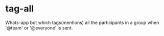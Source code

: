 # tag-all
Whats-app bot which tags(mentions) all the participants in a group when '@team' or '@everyone' is sent.
